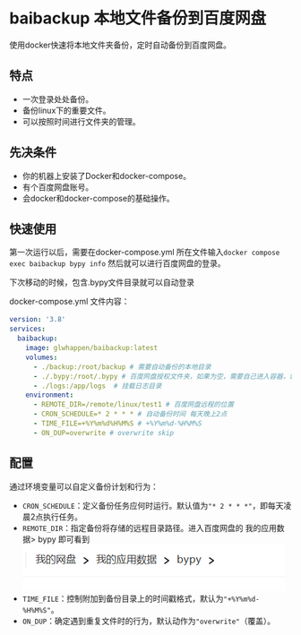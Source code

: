 # baibackup 本地文件备份到百度网盘

使用docker快速将本地文件夹备份，定时自动备份到百度网盘。

## 特点

- 一次登录处处备份。
- 备份linux下的重要文件。
- 可以按照时间进行文件夹的管理。

## 先决条件

- 你的机器上安装了Docker和docker-compose。
- 有个百度网盘账号。
- 会docker和docker-compose的基础操作。



## 快速使用

第一次运行以后，需要在docker-compose.yml 所在文件输入`docker compose exec baibackup bypy info` 然后就可以进行百度网盘的登录。

下次移动的时候，包含.bypy文件目录就可以自动登录

docker-compose.yml 文件内容：

```yml
version: '3.8'
services:
  baibackup:
    image: glwhappen/baibackup:latest
    volumes:
      - ./backup:/root/backup # 需要自动备份的本地目录
      - ./.bypy:/root/.bypy # 百度网盘授权文件夹，如果为空，需要自己进入容器，输入bypy info 进行授权登录
      - ./logs:/app/logs  # 挂载日志目录
    environment:
      - REMOTE_DIR=/remote/linux/test1 # 百度网盘远程的位置
      - CRON_SCHEDULE=* 2 * * * # 自动备份时间 每天晚上2点
      - TIME_FILE=+%Y%m%d%H%M%S # +%Y%m%d-%H%M%S
      - ON_DUP=overwrite # overwrite skip
```


## 配置

通过环境变量可以自定义备份计划和行为：

- `CRON_SCHEDULE`：定义备份任务应何时运行。默认值为`"* 2 * * *"`，即每天凌晨2点执行任务。
- `REMOTE_DIR`：指定备份将存储的远程目录路径。进入百度网盘的 我的应用数据> bypy 即可看到
  ![](https://raw.githubusercontent.com/glwhappen/images/main/img/202403201901906.png)
- `TIME_FILE`：控制附加到备份目录上的时间戳格式，默认为`"+%Y%m%d-%H%M%S"`。
- `ON_DUP`：确定遇到重复文件时的行为，默认动作为`"overwrite"`（覆盖）。

